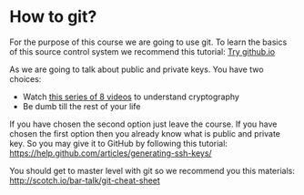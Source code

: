 # How to git?

For the purpose of this course we are going to use git. To learn the basics of this source control system we recommend this tutorial: [Try github.io](https://try.github.io/)

As we are going to talk about public and private keys. You have two choices:
- Watch [this series of 8 videos](http://www.youtube.com/watch?v=lICOtR078Gw) to understand cryptography 
- Be dumb till the rest of your life

If you have chosen the second option just leave the course.
If you have chosen the first option then you already know what is public and private key. So you may give it to GitHub by following this tutorial: https://help.github.com/articles/generating-ssh-keys/

You should get to master level with git so we recommend you this materials: http://scotch.io/bar-talk/git-cheat-sheet
